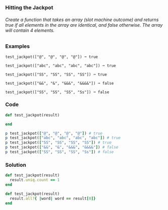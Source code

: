 ### Hitting the Jackpot
###### Create a function that takes an array (slot machine outcome) and returns true if all elements in the array are identical, and false otherwise. The array will contain 4 elements.
### Examples
```
test_jackpot(["@", "@", "@", "@"]) ➞ true

test_jackpot(["abc", "abc", "abc", "abc"]) ➞ true

test_jackpot(["SS", "SS", "SS", "SS"]) ➞ true

test_jackpot(["&&", "&", "&&&", "&&&&"]) ➞ false

test_jackpot(["SS", "SS", "SS", "Ss"]) ➞ false
```
### Code
```ruby
def test_jackpot(result)

end

p test_jackpot(["@", "@", "@", "@"]) # true
p test_jackpot(["abc", "abc", "abc", "abc"]) # true
p test_jackpot(["SS", "SS", "SS", "SS"]) # true
p test_jackpot(["&&", "&", "&&&", "&&&&"]) # false
p test_jackpot(["SS", "SS", "SS", "Ss"]) # false
```
### Solution
```ruby
def test_jackpot(result)
  result.uniq.count == 1
end

def test_jackpot(result)
  result.all?{ |word| word == result[0]}
end
```
